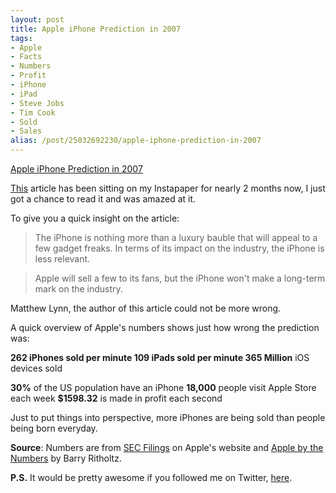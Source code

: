 ```yaml
---
layout: post
title: Apple iPhone Prediction in 2007
tags:
- Apple
- Facts
- Numbers
- Profit
- iPhone
- iPad
- Steve Jobs
- Tim Cook
- Sold
- Sales
alias: /post/25032692230/apple-iphone-prediction-in-2007
---
```

[Apple iPhone Prediction in 2007](http://www.bloomberg.com/apps/news?pid=newsarchive&sid=aRelVKWbMAv0)

[This](http://www.bloomberg.com/apps/news?pid=newsarchive&sid=aRelVKWbMAv0) article has been sitting on my Instapaper for nearly 2 months now, I just got a chance to read it and was amazed at it.

To give you a quick insight on the article:

> The iPhone is nothing more than a luxury bauble that will appeal to a few gadget freaks. In terms of its impact on the industry, the iPhone is less relevant.

>

> Apple will sell a few to its fans, but the iPhone won't make a long-term mark on the industry.

Matthew Lynn, the author of this article could not be more wrong.

A quick overview of Apple's numbers shows just how wrong the prediction was:

**262 **iPhones sold per minute
**109** iPads sold per minute**
365 Million** iOS devices sold

**30%** of the US population have an iPhone
**18,000** people visit Apple Store each week
**$1598.32** is made in profit each second

Just to put things into perspective, more iPhones are being sold than people being born everyday.

**Source**: Numbers are from [SEC Filings](http://investor.apple.com/sec.cfm) on Apple's website and [Apple by the Numbers](http://www.ritholtz.com/blog/2012/04/apple-by-the-numbers/) by Barry Ritholtz.

**P.S.** It would be pretty awesome if you followed me on Twitter, [here](http://twitter.com/finitepost).

